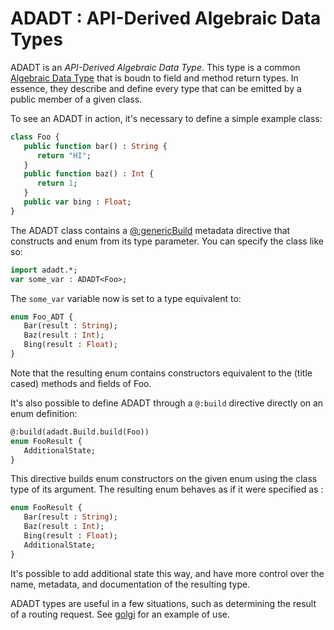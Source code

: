 # ADADT : API-Derived Algebraic Data Types

ADADT is an *API-Derived Algebraic Data Type*.  This type is a common [Algebraic
Data Type](https://en.wikipedia.org/wiki/Algebraic_data_type) that is boudn to
field and method return types.  In essence, they describe and define every type
that can be emitted by a public member of a given class.


To see an ADADT in action, it's necessary to define a simple example class:


```haxe
class Foo {
   public function bar() : String {
      return "HI";
   }
   public function baz() : Int {
      return 1;
   }
   public var bing : Float;
}
```

The ADADT class contains a
[@:genericBuild](https://haxe.org/manual/macro-generic-build.html) metadata
directive that constructs and enum from its type parameter.  You can specify the
class like so:

```haxe
import adadt.*;
var some_var : ADADT<Foo>;
```

The `some_var` variable now is set to a type equivalent to:

```haxe
enum Foo_ADT {
   Bar(result : String);
   Baz(result : Int);
   Bing(result : Float);
}
```

Note that the resulting enum contains constructors equivalent to the (title
cased) methods and fields of Foo.

It's also possible to define ADADT through a `@:build` directive directly on an
enum definition:

```haxe
@:build(adadt.Build.build(Foo))
enum FooResult {
   AdditionalState;
}
```
This directive builds enum constructors on the given enum using the class type
of its argument.  The resulting enum behaves as if it were specified as :

```haxe
enum FooResult {
   Bar(result : String);
   Baz(result : Int);
   Bing(result : Float);
   AdditionalState;
}
```


It's possible to add additional state this way, and have more
control over the name, metadata, and documentation of the resulting type.


ADADT types are useful in a few situations, such as determining the result of a
routing request.  See [golgi](https://github.com/jdonaldson/golgi) for an
example of use.







